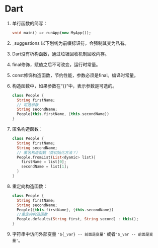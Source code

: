 # Dart

1. 单行函数的简写：

   ```dart
   void main() => runApp(new MyApp());
   ```

2. _suggestions 以下划线为前缀标识符，会强制其变为私有。

3. Dart没有析构函数，通过垃圾回收机制回收内存。

4. final修饰，赋值之后不可改变，运行时常量。

5. const修饰构造函数，节约性能，参数必须是final。编译时常量。

6. 构造函数中，如果参数在“{}”中，表示参数是可选的。

   ```dart
   class People {
     String firstName;
     // 可选参数
     String secondName;
     People(this.firstName, {this.secondName})
   }
   ```

7. 匿名构造函数：

   ```dart
   class People {
     String firstName;
     String secondName;
     // 匿名构造函数（类初始化方法？）
     People.fromList(List<dyamic> list){
       firstName = list[0];
       secondName = list[1];
     }
   }
   ```

8. 重定向构造函数：

   ```dart
   class People {
     String firstName;
     String secondName;
     People({this.firstName}, {this.secondName})
     //重定向构造函数
     People.defaults(String first, String second) : this(); 
   }
   ```

9. 字符串中访问外部变量 `'${_var} -- 前面是变量'` 或者`'$_var -- 前面是变量'`。

